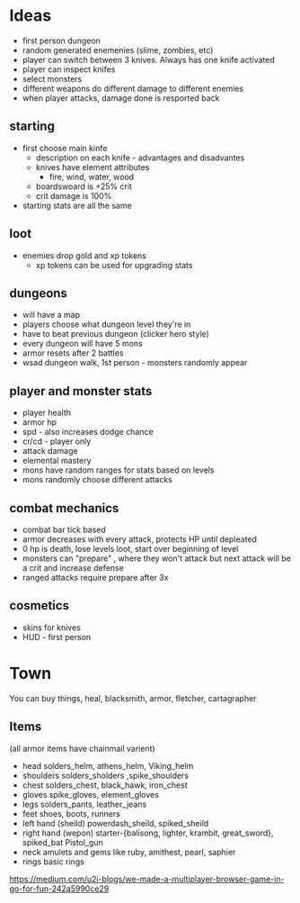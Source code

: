 # Ideas
* first person dungeon
* random generated enemenies (slime, zombies, etc)
* player can switch between 3 knives.  Always has one knife activated
* player can inspect knifes
* select monsters
* different weapons do different damage to different enemies
* when player attacks, damage done is resported back
## starting
* first choose main kinfe
    * description on each knife - advantages and disadvantes
    * knives have element attributes
        * fire, wind, water, wood
    * boardswoard is +25% crit
    * crit damage is 100%
* starting stats are all the same

## loot
* enemies drop gold and xp tokens
    * xp tokens can be used for upgrading stats

## dungeons
* will have a map
* players choose what dungeon level they're in
* have to beat previous dungeon (clicker hero style)
* every dungeon will have 5 mons
* armor resets after 2 battles
* wsad dungeon walk, 1st person - monsters randomly appear

## player and monster stats
* player health
* armor hp
* spd - also increases dodge chance
* cr/cd - player only
* attack damage
* elemental mastery
* mons have random ranges for stats based on levels
* mons randomly choose different attacks

## combat mechanics
* combat bar tick based
* armor decreases with every attack, protects HP until depleated
* 0 hp is death, lose levels loot, start over beginning of level
* monsters can "prepare" , where they won't attack but next attack will be a crit and increase defense
* ranged attacks require prepare after 3x

## cosmetics
* skins for knives
* HUD - first person

# Town
You can buy things, heal, blacksmith, armor, fletcher, cartagrapher

## Items
(all armor items have chainmail varient)
* head         solders_helm, athens_helm, Viking_helm
* shoulders    solders_sholders ,spike_shoulders
* chest        solders_chest, black_hawk, iron_chest
* gloves       spike_gloves, element_gloves
* legs         solders_pants, leather_jeans 
* feet         shoes, boots, runners 
* left hand  (sheild) powerdash_sheild, spiked_sheild  
* right hand (wepon)  starter-{balisong, lighter, krambit, great_sword}, spiked_bat Pistol_gun
* neck         amulets and gems like ruby, amithest, pearl, saphier
* rings    basic rings 

https://medium.com/u2i-blogs/we-made-a-multiplayer-browser-game-in-go-for-fun-242a5990ce29
